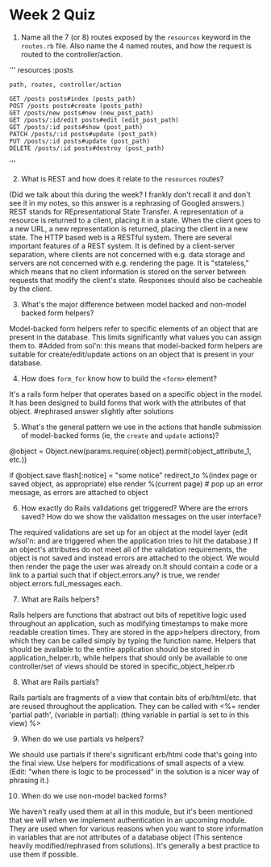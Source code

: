 # Week 2 Quiz
1. Name all the 7 (or 8) routes exposed by the `resources` keyword in the `routes.rb` file. Also name the 4 named routes, and how the request is routed to the controller/action.

'''
	resources :posts

	path, routes, controller/action

	GET /posts posts#index (posts_path)
	POST /posts posts#create (posts_path)
	GET /posts/new posts#new (new_post_path) 
	GET /posts/:id/edit posts#edit (edit_post_path)
	GET /posts/:id posts#show (post_path) 
	PATCH /posts/:id posts#update (post_path)
	PUT /posts/:id posts#update (post_path)
	DELETE /posts/:id posts#destroy (post_path)
'''

2. What is REST and how does it relate to the `resources` routes?

(Did we talk about this during the week? I frankly don't recall it and don't see it in my notes, so this answer is a rephrasing of Googled answers.)
REST stands for REpresentational State Transfer. A representation of a resource is returned to a client, placing it in a state. When the client goes to a new URL, a new representation is returned, placing the client in a new state. The HTTP based web is a RESTful system. There are several important features of a REST system. It is defined by a client-server separation, where clients are not concerned with e.g. data storage and servers are not concerned with e.g. rendering the page. It is "stateless," which means that no client information is stored on the server between requests that modify the client's state. Responses should also be cacheable by the client.

3. What's the major difference between model backed and non-model backed form helpers?

Model-backed form helpers refer to specific elements of an object that are present in the
database. This limits significantly what values you can assign them to. #Added from sol'n: this means that model-backed form helpers are suitable for create/edit/update actions on an object that is present in your database.

4. How does `form_for` know how to build the `<form>` element?

It's a rails form helper that operates based on a specific object in the model. It has been designed to build forms that work with the attributes of that object. #rephrased answer slightly after solutions

5. What's the general pattern we use in the actions that handle submission of model-backed forms (ie, the `create` and `update` actions)?

@object = Object.new(params.require(:object).permit(:object_attribute_1, etc.))

if @object.save
	flash[:notice] = "some notice"
	redirect_to %(index page or saved object, as appropriate)
else
	render %(current page) # pop up an error message, as errors are attached to object

6. How exactly do Rails validations get triggered? Where are the errors saved? How do we show the validation messages on the user interface?

The required validations are set up for an object at the model layer (edit w/sol'n: and are triggered when the application tries to hit the database.) If an object's attributes do not meet all of the validation requirements, the object is not saved and instead errors are attached to the object. We would then render the page the user was already on.It should contain a code or a link to a partial such that if object.errors.any? is true, we render object.errors.full_messages.each.

7. What are Rails helpers?

Rails helpers are functions that abstract out bits of repetitive logic used throughout an application, such as modifying timestamps to make more readable creation times. They are stored in the app>helpers directory, from which they can be called simply by typing the function name. Helpers that should be available to the entire application should be stored in application_helper.rb, while helpers that should only be available to one controller/set of views should be stored in specific_object_helper.rb

8. What are Rails partials?

Rails partials are fragments of a view that contain bits of erb/html/etc. that are reused throughout the application. They can be called with <%= render 'partial path', (variable in partial): (thing variable in partial is set to in this view) %>

9. When do we use partials vs helpers?

We should use partials if there's significant erb/html code that's going into the final view. Use helpers for modifications of small aspects of a view. (Edit: "when there is logic to be processed" in the solution is a nicer way of phrasing it.)

10. When do we use non-model backed forms?

We haven't really used them at all in this module, but it's been mentioned that we will when we implement authentication in an upcoming module. They are used when for various reasons when you want to store information in variables that are not attributes of a database object (This sentence heavily modified/rephrased from solutions). It's generally a best practice to use them if possible.